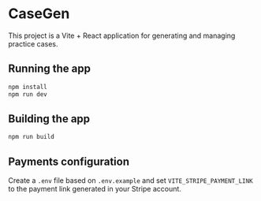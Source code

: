 # CaseGen

This project is a Vite + React application for generating and managing practice cases.

## Running the app

```bash
npm install
npm run dev
```

## Building the app

```bash
npm run build
```

## Payments configuration

Create a `.env` file based on `.env.example` and set `VITE_STRIPE_PAYMENT_LINK` to the payment link generated in your Stripe account.
